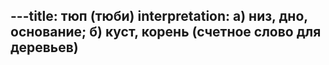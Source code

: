 ---title: тюп (тюби)
interpretation: а) низ, дно, основание; б) куст, корень (счетное слово для деревьев)
---

